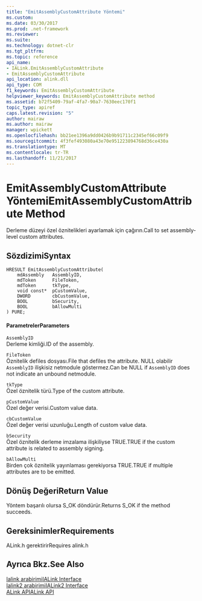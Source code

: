 ```yaml
---
title: "EmitAssemblyCustomAttribute Yöntemi"
ms.custom: 
ms.date: 03/30/2017
ms.prod: .net-framework
ms.reviewer: 
ms.suite: 
ms.technology: dotnet-clr
ms.tgt_pltfrm: 
ms.topic: reference
api_name:
- IALink.EmitAssemblyCustomAttribute
- EmitAssemblyCustomAttribute
api_location: alink.dll
api_type: COM
f1_keywords: EmitAssemblyCustomAttribute
helpviewer_keywords: EmitAssemblyCustomAttribute method
ms.assetid: b72f5409-79af-4fa7-90a7-7630eec170f1
topic_type: apiref
caps.latest.revision: "5"
author: mairaw
ms.author: mairaw
manager: wpickett
ms.openlocfilehash: bb21ee1396a9dd0426b9b91711c2345ef66c09f9
ms.sourcegitcommit: 4f3fef493080a43e70e951223894768d36ce430a
ms.translationtype: MT
ms.contentlocale: tr-TR
ms.lasthandoff: 11/21/2017
---
```

# <a name="emitassemblycustomattribute-method"></a><span data-ttu-id="84b0a-102">EmitAssemblyCustomAttribute Yöntemi</span><span class="sxs-lookup"><span data-stu-id="84b0a-102">EmitAssemblyCustomAttribute Method</span></span>
<span data-ttu-id="84b0a-103">Derleme düzeyi özel öznitelikleri ayarlamak için çağırın.</span><span class="sxs-lookup"><span data-stu-id="84b0a-103">Call to set assembly-level custom attributes.</span></span>  
  
## <a name="syntax"></a><span data-ttu-id="84b0a-104">Sözdizimi</span><span class="sxs-lookup"><span data-stu-id="84b0a-104">Syntax</span></span>  
  
```  
HRESULT EmitAssemblyCustomAttribute(  
    mdAssembly   AssemblyID,  
    mdToken      FileToken,  
    mdToken      tkType,  
    void const*  pCustomValue,  
    DWORD        cbCustomValue,  
    BOOL         bSecurity,  
    BOOL         bAllowMulti  
) PURE;  
```  
  
#### <a name="parameters"></a><span data-ttu-id="84b0a-105">Parametreler</span><span class="sxs-lookup"><span data-stu-id="84b0a-105">Parameters</span></span>  
 `AssemblyID`  
 <span data-ttu-id="84b0a-106">Derleme kimliği.</span><span class="sxs-lookup"><span data-stu-id="84b0a-106">ID of the assembly.</span></span>  
  
 `FileToken`  
 <span data-ttu-id="84b0a-107">Öznitelik defiles dosyası.</span><span class="sxs-lookup"><span data-stu-id="84b0a-107">File that defiles the attribute.</span></span> <span data-ttu-id="84b0a-108">NULL olabilir `AssemblyID` ilişkisiz netmodule göstermez.</span><span class="sxs-lookup"><span data-stu-id="84b0a-108">Can be NULL if `AssemblyID` does not indicate an unbound netmodule.</span></span>  
  
 `tkType`  
 <span data-ttu-id="84b0a-109">Özel öznitelik türü.</span><span class="sxs-lookup"><span data-stu-id="84b0a-109">Type of the custom attribute.</span></span>  
  
 `pCustomValue`  
 <span data-ttu-id="84b0a-110">Özel değer verisi.</span><span class="sxs-lookup"><span data-stu-id="84b0a-110">Custom value data.</span></span>  
  
 `cbCustomValue`  
 <span data-ttu-id="84b0a-111">Özel değer verisi uzunluğu.</span><span class="sxs-lookup"><span data-stu-id="84b0a-111">Length of custom value data.</span></span>  
  
 `bSecurity`  
 <span data-ttu-id="84b0a-112">Özel öznitelik derleme imzalama ilişkiliyse TRUE.</span><span class="sxs-lookup"><span data-stu-id="84b0a-112">TRUE if the custom attribute is related to assembly signing.</span></span>  
  
 `bAllowMulti`  
 <span data-ttu-id="84b0a-113">Birden çok öznitelik yayınlaması gerekiyorsa TRUE.</span><span class="sxs-lookup"><span data-stu-id="84b0a-113">TRUE if multiple attributes are to be emitted.</span></span>  
  
## <a name="return-value"></a><span data-ttu-id="84b0a-114">Dönüş Değeri</span><span class="sxs-lookup"><span data-stu-id="84b0a-114">Return Value</span></span>  
 <span data-ttu-id="84b0a-115">Yöntem başarılı olursa S_OK döndürür.</span><span class="sxs-lookup"><span data-stu-id="84b0a-115">Returns S_OK if the method succeeds.</span></span>  
  
## <a name="requirements"></a><span data-ttu-id="84b0a-116">Gereksinimler</span><span class="sxs-lookup"><span data-stu-id="84b0a-116">Requirements</span></span>  
 <span data-ttu-id="84b0a-117">ALink.h gerektirir</span><span class="sxs-lookup"><span data-stu-id="84b0a-117">Requires alink.h</span></span>  
  
## <a name="see-also"></a><span data-ttu-id="84b0a-118">Ayrıca Bkz.</span><span class="sxs-lookup"><span data-stu-id="84b0a-118">See Also</span></span>  
 [<span data-ttu-id="84b0a-119">Ialink arabirimi</span><span class="sxs-lookup"><span data-stu-id="84b0a-119">IALink Interface</span></span>](../../../../docs/framework/unmanaged-api/alink/ialink-interface.md)  
 [<span data-ttu-id="84b0a-120">Ialink2 arabirimi</span><span class="sxs-lookup"><span data-stu-id="84b0a-120">IALink2 Interface</span></span>](../../../../docs/framework/unmanaged-api/alink/ialink2-interface.md)  
 [<span data-ttu-id="84b0a-121">ALink API</span><span class="sxs-lookup"><span data-stu-id="84b0a-121">ALink API</span></span>](../../../../docs/framework/unmanaged-api/alink/index.md)
